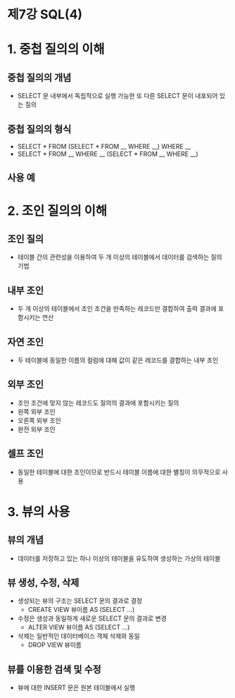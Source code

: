 # 제7강 SQL(4)

# 1. 중첩 질의의 이해

## 중첩 질의의 개념
* SELECT 문 내부에서 독립적으로 실행 가능한 또 다른 SELECT 문이 내포되어 있는 질의

## 중첩 질의의 형식
* SELECT * FROM (SELECT * FROM __ WHERE __) WHERE __
* SELECT * FROM __ WHERE __ (SELECT * FROM __ WHERE __)

## 사용 예

# 2. 조인 질의의 이해

## 조인 질의
* 테이블 간의 관련성을 이용하여 두 개 이상의 테이블에서 데이터를 검색하는 질의 기법

## 내부 조인
* 두 개 이상의 테이블에서 조인 조건을 만족하는 레코드만 결합하여 출력 결과에 포함시키는 연산

## 자연 조인
* 두 테이블에 동일한 이름의 컬럼에 대해 값이 같은 레코드를 결합하는 내부 조인

## 외부 조인
* 조인 조건에 맞지 않는 레코드도 질의의 결과에 포함시키는 질의
* 왼쪽 외부 조인
* 오른쪽 외부 조인
* 완전 외부 조인

## 셀프 조인
* 동일한 테이블에 대한 조인이므로 반드시 테이블 이름에 대한 별칭이 의무적으로 사용

# 3. 뷰의 사용

## 뷰의 개념
* 데이터를 저장하고 있는 하나 이상의 테이블을 유도하여 생성하는 가상의 테이블

## 뷰 생성, 수정, 삭제
* 생성되는 뷰의 구조는 SELECT 문의 결과로 결정
  * CREATE VIEW 뷰이름 AS (SELECT ...)
* 수정은 생성과 동일하게 새로운 SELECT 문의 결과로 변경
  * ALTER VIEW 뷰이름 AS (SELECT ...)
* 삭제는 일반적인 데이터베이스 객체 삭제와 동일
  * DROP VIEW 뷰이름

## 뷰를 이용한 검색 및 수정
* 뷰에 대한 INSERT 문은 원본 테이블에서 실행